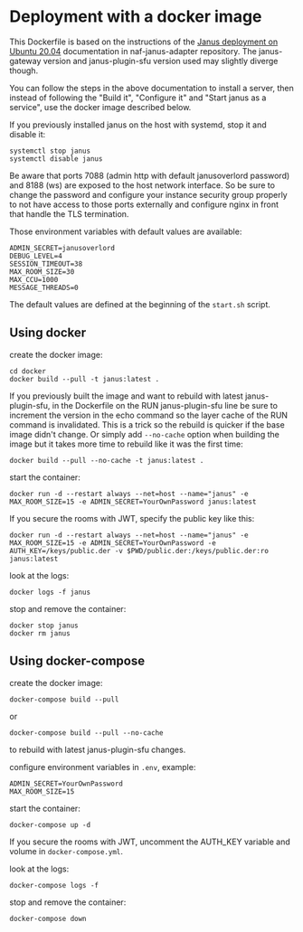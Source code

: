 # Deployment with a docker image

This Dockerfile is based on the instructions of the
[Janus deployment on Ubuntu 20.04](https://github.com/networked-aframe/naf-janus-adapter/blob/master/docs/janus-deployment.md)
documentation in naf-janus-adapter repository. The janus-gateway version and
janus-plugin-sfu version used may slightly diverge though.

You can follow the steps in the above documentation to install a server, then
instead of following the "Build it", "Configure it" and "Start janus as a
service", use the docker image described below.

If you previously installed janus on the host with systemd, stop it and disable it:

```
systemctl stop janus
systemctl disable janus
```

Be aware that ports 7088 (admin http with default janusoverlord password) and 8188 (ws) are exposed to the host network interface.
So be sure to change the password and configure your instance security group properly to not have access to
those ports externally and configure nginx in front that handle the TLS termination.

Those environment variables with default values are available:

```
ADMIN_SECRET=janusoverlord
DEBUG_LEVEL=4
SESSION_TIMEOUT=38
MAX_ROOM_SIZE=30
MAX_CCU=1000
MESSAGE_THREADS=0
```

The default values are defined at the beginning of the `start.sh` script.

## Using docker

create the docker image:

```
cd docker
docker build --pull -t janus:latest .
```

If you previously built the image and want to rebuild with latest janus-plugin-sfu,
in the Dockerfile on the RUN janus-plugin-sfu line be sure to increment the version
in the echo command so the layer cache of the RUN command is invalidated. This
is a trick so the rebuild is quicker if the base image didn't change.
Or simply add `--no-cache` option when building the image but it takes more time to
rebuild like it was the first time:

```
docker build --pull --no-cache -t janus:latest .
```

start the container:

```
docker run -d --restart always --net=host --name="janus" -e MAX_ROOM_SIZE=15 -e ADMIN_SECRET=YourOwnPassword janus:latest
```

If you secure the rooms with JWT, specify the public key like this:

```
docker run -d --restart always --net=host --name="janus" -e MAX_ROOM_SIZE=15 -e ADMIN_SECRET=YourOwnPassword -e AUTH_KEY=/keys/public.der -v $PWD/public.der:/keys/public.der:ro janus:latest
```

look at the logs:

```
docker logs -f janus
```

stop and remove the container:

```
docker stop janus
docker rm janus
```

## Using docker-compose

create the docker image:

```
docker-compose build --pull
```

or

```
docker-compose build --pull --no-cache
```

to rebuild with latest janus-plugin-sfu changes.

configure environment variables in `.env`, example:

```
ADMIN_SECRET=YourOwnPassword
MAX_ROOM_SIZE=15
```

start the container:

```
docker-compose up -d
```

If you secure the rooms with JWT, uncomment the AUTH_KEY variable and volume in `docker-compose.yml`.

look at the logs:

```
docker-compose logs -f
```

stop and remove the container:

```
docker-compose down
```

